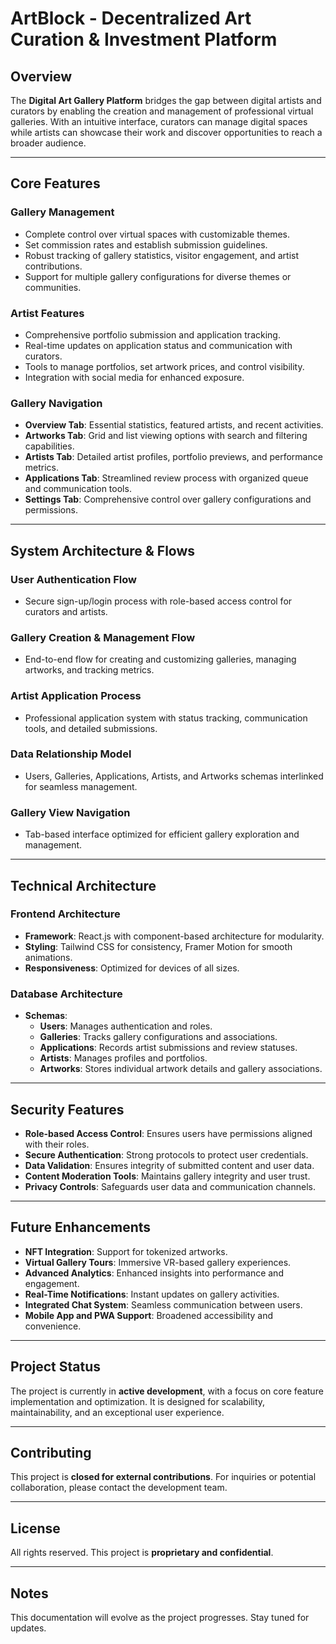 
# ArtBlock - Decentralized Art Curation & Investment Platform


## Overview  
The **Digital Art Gallery Platform** bridges the gap between digital artists and curators by enabling the creation and management of professional virtual galleries. With an intuitive interface, curators can manage digital spaces while artists can showcase their work and discover opportunities to reach a broader audience.  

---

## Core Features  

### **Gallery Management**  
- Complete control over virtual spaces with customizable themes.  
- Set commission rates and establish submission guidelines.  
- Robust tracking of gallery statistics, visitor engagement, and artist contributions.  
- Support for multiple gallery configurations for diverse themes or communities.  

### **Artist Features**  
- Comprehensive portfolio submission and application tracking.  
- Real-time updates on application status and communication with curators.  
- Tools to manage portfolios, set artwork prices, and control visibility.  
- Integration with social media for enhanced exposure.  

### **Gallery Navigation**  
- **Overview Tab**: Essential statistics, featured artists, and recent activities.  
- **Artworks Tab**: Grid and list viewing options with search and filtering capabilities.  
- **Artists Tab**: Detailed artist profiles, portfolio previews, and performance metrics.  
- **Applications Tab**: Streamlined review process with organized queue and communication tools.  
- **Settings Tab**: Comprehensive control over gallery configurations and permissions.  

---

## System Architecture & Flows  

### **User Authentication Flow**  
- Secure sign-up/login process with role-based access control for curators and artists.  

### **Gallery Creation & Management Flow**  
- End-to-end flow for creating and customizing galleries, managing artworks, and tracking metrics.  

### **Artist Application Process**  
- Professional application system with status tracking, communication tools, and detailed submissions.  

### **Data Relationship Model**  
- Users, Galleries, Applications, Artists, and Artworks schemas interlinked for seamless management.  

### **Gallery View Navigation**  
- Tab-based interface optimized for efficient gallery exploration and management.  

---

## Technical Architecture  

### **Frontend Architecture**  
- **Framework**: React.js with component-based architecture for modularity.  
- **Styling**: Tailwind CSS for consistency, Framer Motion for smooth animations.  
- **Responsiveness**: Optimized for devices of all sizes.  

### **Database Architecture**  
- **Schemas**:  
  - **Users**: Manages authentication and roles.  
  - **Galleries**: Tracks gallery configurations and associations.  
  - **Applications**: Records artist submissions and review statuses.  
  - **Artists**: Manages profiles and portfolios.  
  - **Artworks**: Stores individual artwork details and gallery associations.  

---

## Security Features  
- **Role-based Access Control**: Ensures users have permissions aligned with their roles.  
- **Secure Authentication**: Strong protocols to protect user credentials.  
- **Data Validation**: Ensures integrity of submitted content and user data.  
- **Content Moderation Tools**: Maintains gallery integrity and user trust.  
- **Privacy Controls**: Safeguards user data and communication channels.  

---

## Future Enhancements  
- **NFT Integration**: Support for tokenized artworks.  
- **Virtual Gallery Tours**: Immersive VR-based gallery experiences.  
- **Advanced Analytics**: Enhanced insights into performance and engagement.  
- **Real-Time Notifications**: Instant updates on gallery activities.  
- **Integrated Chat System**: Seamless communication between users.  
- **Mobile App and PWA Support**: Broadened accessibility and convenience.  

---

## Project Status  
The project is currently in **active development**, with a focus on core feature implementation and optimization. It is designed for scalability, maintainability, and an exceptional user experience.  

---

## Contributing  
This project is **closed for external contributions**. For inquiries or potential collaboration, please contact the development team.  

---

## License  
All rights reserved. This project is **proprietary and confidential**.  

---

## Notes  
This documentation will evolve as the project progresses. Stay tuned for updates.  

